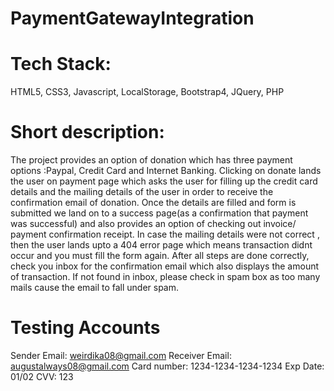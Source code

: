 # PaymentGatewayIntegration


# Tech Stack:
HTML5, CSS3, Javascript, LocalStorage, Bootstrap4, JQuery, PHP


# Short description:
The project provides an option of donation which has three payment options :Paypal, Credit Card and Internet Banking. Clicking on donate lands the user on payment
page which asks the user for filling up the credit card details and the mailing details of the user in order to receive the confirmation email of donation.
Once the details are filled and form is submitted we land on to a success page(as a confirmation that payment was successful) and also provides an option of checking out
invoice/ payment confirmation receipt. In case the mailing details were not correct , then the user lands upto a 404 error page which means transaction didnt occur and you
must fill the form again. After all steps are done correctly, check you inbox for the confirmation email which also displays the amount of transaction. If not found in inbox, 
please check in spam box as too many mails cause the email to fall under spam. 


# Testing Accounts
Sender Email: weirdika08@gmail.com
Receiver Email: augustalways08@gmail.com
Card number: 1234-1234-1234-1234
Exp Date: 01/02
CVV: 123


